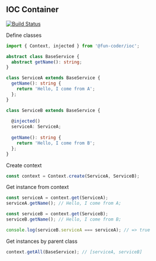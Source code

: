 IOC Container  
---

[![Build Status](https://travis-ci.org/fun-coder/ioc.svg?branch=master)](https://travis-ci.org/fun-coder/ioc)

Define classes
```typescript
import { Context, injected } from '@fun-coder/ioc';

abstract class BaseService {
  abstract getName(): string;
}

class ServiceA extends BaseService {
  getName(): string {
    return 'Hello, I come from A';
  };
}

class ServiceB extends BaseService {
 
  @injected()
  serviceA: ServiceA;
  
  getName(): string {
    return 'Hello, I come from B';
  };
}
```

Create context
```typescript
const context = Context.create(ServiceA, ServiceB);
```

Get instance from context

```typescript
const serviceA = context.get(ServiceA);
serviceA.getName(); // Hello, I come from A;

const serviceB = context.get(ServiceB);
serviceB.getName(); // Hello, I come from B;

console.log(serviceB.serviceA === serviceA); // => true
```

Get instances by parent class
```typescript
context.getAll(BaseService); // [serviceA, serviceB]
```

